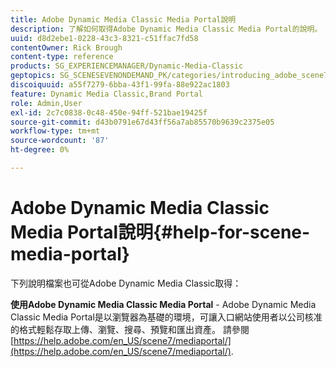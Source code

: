 ```yaml
---
title: Adobe Dynamic Media Classic Media Portal說明
description: 了解如何取得Adobe Dynamic Media Classic Media Portal的說明。
uuid: d8d2ebe1-0228-43c3-8321-c51ffac7fd58
contentOwner: Rick Brough
content-type: reference
products: SG_EXPERIENCEMANAGER/Dynamic-Media-Classic
geptopics: SG_SCENESEVENONDEMAND_PK/categories/introducing_adobe_scene7
discoiquuid: a55f7279-6bba-43f1-99fa-88e922ac1803
feature: Dynamic Media Classic,Brand Portal
role: Admin,User
exl-id: 2c7c0838-0c48-450e-94ff-521bae19425f
source-git-commit: d43b0791e67d43ff56a7ab85570b9639c2375e05
workflow-type: tm+mt
source-wordcount: '87'
ht-degree: 0%

---
```


# Adobe Dynamic Media Classic Media Portal說明{#help-for-scene-media-portal}

下列說明檔案也可從Adobe Dynamic Media Classic取得：

**使用Adobe Dynamic Media Classic Media Portal** - Adobe Dynamic Media Classic Media Portal是以瀏覽器為基礎的環境，可讓入口網站使用者以公司核准的格式輕鬆存取上傳、瀏覽、搜尋、預覽和匯出資產。 請參閱 [https://help.adobe.com/en_US/scene7/mediaportal/](https://help.adobe.com/en_US/scene7/mediaportal/).

<!-- Is this topic still needed? -rb 04/22/21
 used to point to www.adobe.com/go/learn_sc7_mediaportalusing_en and http://help.adobe.com/en_US/scene7/mediaportal/-->